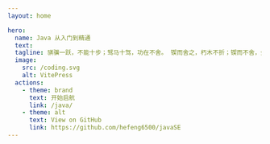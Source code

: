 ```yaml
---
layout: home

hero:
  name: Java 从入门到精通
  text:
  tagline: 骐骥一跃，不能十步；驽马十驾，功在不舍。 锲而舍之，朽木不折；锲而不舍，金石可镂。
  image:
    src: /coding.svg
    alt: VitePress
  actions:
    - theme: brand
      text: 开始启航
      link: /java/
    - theme: alt
      text: View on GitHub
      link: https://github.com/hefeng6500/javaSE
---
```

